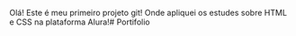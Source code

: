 Olá! Este é meu primeiro projeto git! Onde apliquei os estudes sobre HTML e CSS na plataforma Alura!# Portifolio
